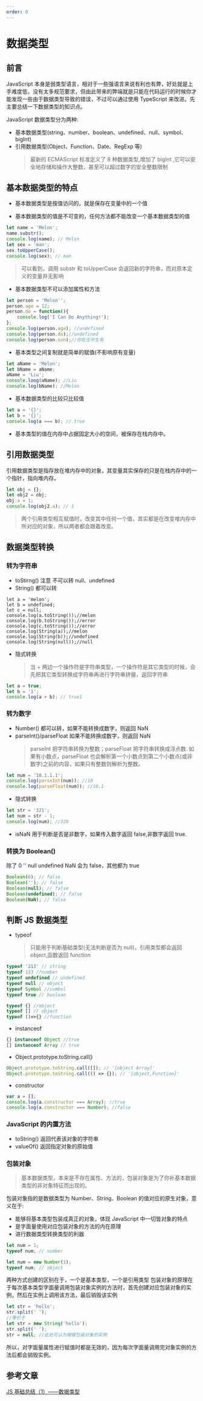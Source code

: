 ```yaml
---
order: 0
---
```


# 数据类型

## 前言

JavaScript 本身是弱类型语言，相对于一些强语言来说有利也有弊，好处就是上手难度低，没有太多规范要求，但由此带来的弊端就是只能在代码运行的时候你才能发现一些由于数据类型导致的错误，不过可以通过使用 TypeScript 来改进。先主要总结一下数据类型的知识点。

JavaScript 数据类型分为两种:

- 基本数据类型(string、number、boolean、undefined、null、symbol、bigInt)
- 引用数据类型(Object、Function、Date、RegExp 等)
  > 最新的 ECMAScript 标准定义了 8 种数据类型,增加了 bigInt ,它可以安全地存储和操作大整数，甚至可以超过数字的安全整数限制

## 基本数据类型的特点

- 基本数据类型是按值访问的，就是保存在变量中的一个值

* 基本数据类型的值是不可变的，任何方法都不能改变一个基本数据类型的值

```javascript
let name = 'Melon';
name.substr();
console.log(name); // Melon
let sex = 'man';
sex.toUpperCase();
console.log(sex); // man
```

> 可以看到，调用 substr 和 toUpperCase 会返回新的字符串，而对原本定义的变量并无影响

- 基本数据类型不可以添加属性和方法

```javascript
let person = 'Melon'';
person.age = 12;
person.do = function(){
    console.log('I Can Do Anything!');
};
console.log(person.age); //undefined
console.log(person.do);//undefined
console.log(person.son);//你在无中生有
```

- 基本类型之间复制就是简单的赋值(不影响原有变量)

```javascript
let aName = 'Melon';
let bName = aName;
aName = 'Liu';
console.loog(aName); //Liu
console.log(bName); //Melon
```

- 基本数据类型的比较只比较值

```javascript
let a = '{}';
let b = '{}';
console.log(a === b); // true
```

- 基本类型的值在内存中占据固定大小的空间，被保存在栈内存中。

## 引用数据类型

引用数据类型是指存放在堆内存中的对象，其变量其实保存的只是在栈内存中的一个指针，指向堆内存。

```javascript
let obj = {};
let obj2 = obj;
obj.a = 1;
console.log(obj2.a); // 1
```

> 两个引用类型相互赋值时，改变其中任何一个值，其实都是在改变堆内存中所对应的对象，所以两者都会跟着改变。

## 数据类型转换

### 转为字符串

- toStirng() 注意 不可以转 null、undefined
- String() 都可以转

```
let a = 'melon';
let b = undefined;
let c = null;
console.log(a.toString());//melon
console.log(b.toString());//error
console.log(c.toString());//error
console.log(String(a));//melon
console.log(String(b));//undefined
console.log(String(null));//null
```

- 隐式转换
  > 当 + 两边一个操作符是字符串类型，一个操作符是其它类型的时候，会先把其它类型转换成字符串再进行字符串拼接，返回字符串

```javascript
let a = true;
let b = '1';
console.log(a + b); // true1
```

### 转为数字

- Number() 都可以转，如果不能转换成数字，则返回 NaN
- parseInt()/parseFloat 如果不能转换成数字，则返回 NaN
  > parseInt 把字符串转换为整数；parseFloat 把字符串转换成浮点数. 如果有小数点，parseFloat 也会解析第一个小数点到第二个小数点(或非数字)之前的内容，如果只有整数则解析为整数。

```javascript
let num = '10.1.1.1';
console.log(parseInt(num)); //10
console.log(parseFloat(num)); //10.1
```

- 隐式转换

```javascript
let str = '321';
let num = str - 1;
console.log(num); //320
```

- isNaN 用于判断是否是非数字，如果传入数字返回 false,非数字返回 true.

### 转换为 Boolean()

除了 0 '' null undefined NaN 会为 false，其他都为 true

```javascript
Boolean(0); // false
Boolean(''); // false
Boolean(null); // false
Boolean(undefined); // false
Boolean(NaN); // false
```

## 判断 JS 数据类型

- typeof
  > 只能用于判断基础类型(无法判断是否为 null)，引用类型都会返回 object,函数返回 function

```js
typeof '213' // string
typeof 123 //number
typeof undefined // undefined
typeof null // object
typeof Symbol //sumbol
typeof true // boolean

typeof {} //object
typeof [] // object
typeof ()=>{} //function
```

- instanceof

```js
{} instanceof Object //true
[] instanceof Array // true
```

- Object.prototype.toString.call()

```js
Object.prototype.toString.call([]); // '[object Array]'
Object.prototype.toString.call(() => {}); // '[object,Function]'
```

- constructor

```js
var a = [];
console.log(a.constructor === Array); //true
console.log(a.constructor === Number); //false
```

### JavaScript 的内置方法

- toString() 返回代表该对象的字符串
- valueOf() 返回指定对象的原始值

### 包装对象

> 基本数据类型，本来是不存在属性、方法的，包装对象是为了你补基本数据类型的非对象特征而出现的。

包装对象指的是数据类型为 Number、String、Boolean 的值对应的原生对象，意义在于:

- 能够将基本类型包装成真正的对象，体现 JavaScript 中一切皆对象的特点
- 是字面量使用对应包装对象的方法的内在原理
- 进行数据类型转换类型的利器

```js
let num = 1;
typeof num; // number

let num = new Number(1);
typeof num; // object
```

两种方式创建的区别在于，一个是基本类型，一个是引用类型
包装对象的原理在于每次基本类型字面量调用包装对象实例的方法时，首先创建对应包装对象的实例，然后在实例上调用该方法，最后销毁该实例

```js
let str = 'hello';
str.split(' ');
//等价于
let str = new String('hello');
str.split(' ');
str = null; //此处可认为销毁包装对象的实例
```

所以，对字面量属性进行赋值时都是无效的，因为每次字面量调用完对象实例的方法后都会销毁实例。

## 参考文章

[JS 基础总结（1）——数据类型](https://juejin.im/post/5e23eae9f265da3e2a79230c)
